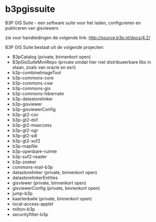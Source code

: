 # b3pgissuite
B3P GIS Suite - een software suite voor het laden, configureren en publiceren van gisviewers

zie voor handleidingen de volgende link: http://source.b3p.nl/docs/4.2/

B3P GIS Suite bestaat uit de volgende projecten:
* B3pCatalog (private, binnenkort open)
* B3pGisSuiteMvnRepo (private omdat hier niet distribueerbare libs in staan, zoals van oracle en esri)
* b3p-combineImageTool
* b3p-commons-core
* b3p-commons-csw
* b3p-commons-gis
* b3p-commons-hibernate
* b3p-datastorelinker
* b3p-gisviewer
* b3p-gisviewerConfig
* b3p-gt2-csv
* b3p-gt2-dxf
* b3p-gt2-msaccess
* b3p-gt2-ogr
* b3p-gt2-sdl
* b3p-gt2-suf2
* b3p-mapfile
* b3p-openbare-ruimte
* b3p-suf2-reader
* b3p-zoeker
* commons-mail-b3p
* datastorelinker  (private, binnenkort open)
* datastorelinkerEntities
* gisviewer (private, binnenkort open)
* gisviewerConfig  (private, binnenkort open)
* jump-b3p
* kaartenbalie  (private, binnenkort open)
* local-access-applet
* milton-b3p
* securityfilter-b3p
